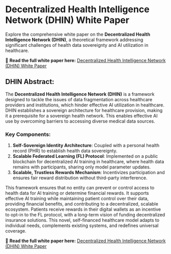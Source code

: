 # Decentralized Health Intelligence Network (DHIN) White Paper

Explore the comprehensive white paper on the **Decentralized Health Intelligence Network (DHIN)**, a theoretical framework addressing significant challenges of health data sovereignty and AI utilization in healthcare.

📄 **Read the full white paper here:** [Decentralized Health Intelligence Network (DHIN) White Paper](https://arxiv.org/abs/2408.06240)

## DHIN Abstract:
The **Decentralized Health Intelligence Network (DHIN)** is a framework designed to tackle the issues of data fragmentation across healthcare providers and institutions, which hinder effective AI utilization in healthcare. DHIN establishes a sovereign architecture for healthcare provision, making it a prerequisite for a sovereign health network. This enables effective AI use by overcoming barriers to accessing diverse medical data sources.

### Key Components:
1. **Self-Sovereign Identity Architecture**: Coupled with a personal health record (PHR) to establish health data sovereignty.
2. **Scalable Federated Learning (FL) Protocol**: Implemented on a public blockchain for decentralized AI training in healthcare, where health data remains with participants, sharing only model parameter updates.
3. **Scalable, Trustless Rewards Mechanism**: Incentivizes participation and ensures fair reward distribution without third-party interference.

This framework ensures that no entity can prevent or control access to health data for AI training or determine financial rewards. It supports effective AI training while maintaining patient control over their data, providing financial benefits, and contributing to a decentralized, scalable ecosystem. Patients receive rewards in their digital wallets as an incentive to opt-in to the FL protocol, with a long-term vision of funding decentralized insurance solutions. This novel, self-financed healthcare model adapts to individual needs, complements existing systems, and redefines universal coverage.

📄 **Read the full white paper here:** [Decentralized Health Intelligence Network (DHIN) White Paper](https://arxiv.org/abs/2408.06240)
